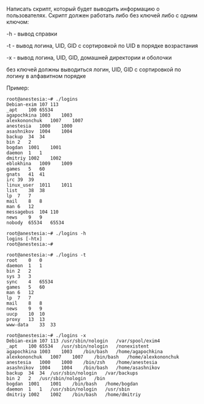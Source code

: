 Написать скрипт, который будет выводить информацию о пользователях. Скрипт должен работать либо без ключей либо с одним ключом:

-h - вывод справки

-t - вывод логина, UID, GID с сортировкой по UID в порядке возрастания

-x - вывод логина, UID, GID, домашней директории и оболочки

без ключей должны выводиться логин, UID, GID с сортировкой по логину в алфавитном порядке

Пример:
```
root@anestesia:~# ./logins
Debian-exim	107	113
_apt	100	65534
agapochkina	1003	1003
alexkononchuk	1007	1007
anestesia	1000	1000
asashnikov	1004	1004
backup	34	34
bin	2	2
bogdan	1001	1001
daemon	1	1
dmitriy	1002	1002
eblokhina	1009	1009
games	5	60
gnats	41	41
irc	39	39
linux_user	1011	1011
list	38	38
lp	7	7
mail	8	8
man	6	12
messagebus	104	110
news	9	9
nobody	65534	65534

root@anestesia:~# ./logins -h
logins [-htx]
root@anestesia:~#

root@anestesia:~# ./logins -t
root	0	0
daemon	1	1
bin	2	2
sys	3	3
sync	4	65534
games	5	60
man	6	12
lp	7	7
mail	8	8
news	9	9
uucp	10	10
proxy	13	13
www-data	33	33

root@anestesia:~# ./logins -x
Debian-exim	107	113	/usr/sbin/nologin	/var/spool/exim4
_apt	100	65534	/usr/sbin/nologin	/nonexistent
agapochkina	1003	1003	/bin/bash	/home/agapochkina
alexkononchuk	1007	1007	/bin/bash	/home/alexkononchuk
anestesia	1000	1000	/bin/zsh	/home/anestesia
asashnikov	1004	1004	/bin/bash	/home/asashnikov
backup	34	34	/usr/sbin/nologin	/var/backups
bin	2	2	/usr/sbin/nologin	/bin
bogdan	1001	1001	/bin/bash	/home/bogdan
daemon	1	1	/usr/sbin/nologin	/usr/sbin
dmitriy	1002	1002	/bin/bash	/home/dmitriy
```
